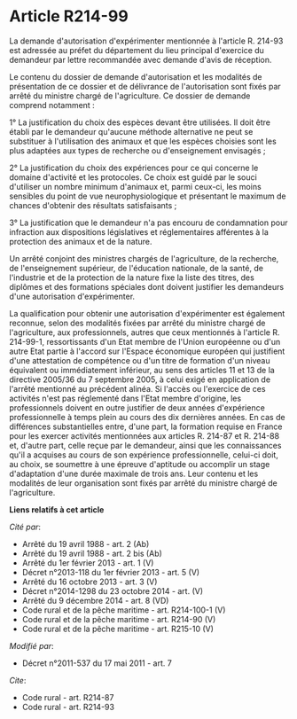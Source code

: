 # Article R214-99

La demande d'autorisation d'expérimenter mentionnée à l'article R. 214-93 est adressée au préfet du département du lieu
principal d'exercice du demandeur par lettre recommandée avec demande d'avis de réception. 

Le contenu du dossier de demande d'autorisation et les modalités de présentation de ce dossier et de délivrance de
l'autorisation sont fixés par arrêté du ministre chargé de l'agriculture. Ce dossier de demande comprend notamment : 

1° La justification du choix des espèces devant être utilisées. Il doit être établi par le demandeur qu'aucune méthode
alternative ne peut se substituer à l'utilisation des animaux et que les espèces choisies sont les plus adaptées aux types de
recherche ou d'enseignement envisagés ; 

2° La justification du choix des expériences pour ce qui concerne le domaine d'activité et les protocoles. Ce choix est guidé
par le souci d'utiliser un nombre minimum d'animaux et, parmi ceux-ci, les moins sensibles du point de vue neurophysiologique
et présentant le maximum de chances d'obtenir des résultats satisfaisants ; 

3° La justification que le demandeur n'a pas encouru de condamnation pour infraction aux dispositions législatives et
réglementaires afférentes à la protection des animaux et de la nature. 

Un arrêté conjoint des ministres chargés de l'agriculture, de la recherche, de l'enseignement supérieur, de l'éducation
nationale, de la santé, de l'industrie et de la protection de la nature fixe la liste des titres, des diplômes et des
formations spéciales dont doivent justifier les demandeurs d'une autorisation d'expérimenter. 

La qualification pour obtenir une autorisation d'expérimenter est également reconnue, selon des modalités fixées par arrêté
du ministre chargé de l'agriculture, aux professionnels, autres que ceux mentionnés à l'article R. 214-99-1, ressortissants
d'un Etat membre de l'Union européenne ou d'un autre Etat partie à l'accord sur l'Espace économique européen qui justifient
d'une attestation de compétence ou d'un titre de formation d'un niveau équivalent ou immédiatement inférieur, au sens des
articles 11 et 13 de la directive 2005/36 du 7 septembre 2005, à celui exigé en application de l'arrêté mentionné au
précédent alinéa. Si l'accès ou l'exercice de ces activités n'est pas réglementé dans l'Etat membre d'origine, les
professionnels doivent en outre justifier de deux années d'expérience professionnelle à temps plein au cours des dix
dernières années. En cas de différences substantielles entre, d'une part, la formation requise en France pour les exercer
activités mentionnées aux articles R. 214-87 et R. 214-88 et, d'autre part, celle reçue par le demandeur, ainsi que les
connaissances qu'il a acquises au cours de son expérience professionnelle, celui-ci doit, au choix, se soumettre à une
épreuve d'aptitude ou accomplir un stage d'adaptation d'une durée maximale de trois ans. Leur contenu et les modalités de
leur organisation sont fixés par arrêté du ministre chargé de l'agriculture.

**Liens relatifs à cet article**

_Cité par_:

  - Arrêté du 19 avril 1988 - art. 2 (Ab)
  - Arrêté du 19 avril 1988 - art. 2 bis (Ab)
  - Arrêté du 1er février 2013 - art. 1 (V)
  - Décret n°2013-118 du 1er février 2013 - art. 5 (V)
  - Arrêté du 16 octobre 2013 - art. 3 (V)
  - Décret n°2014-1298 du 23 octobre 2014 - art. (V)
  - Arrêté du 9 décembre 2014 - art. 8 (VD)
  - Code rural et de la pêche maritime - art. R214-100-1 (V)
  - Code rural et de la pêche maritime - art. R214-90 (V)
  - Code rural et de la pêche maritime - art. R215-10 (V)

_Modifié par_:

  - Décret n°2011-537 du 17 mai 2011 - art. 7

_Cite_:

  - Code rural - art. R214-87
  - Code rural - art. R214-93
